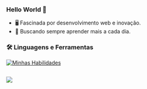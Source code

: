 ### Hello World 👋

- 🖥️ Fascinada por desenvolvimento web e inovação.
- 🚀 Buscando sempre aprender mais a cada dia.

### 🛠️ Linguagens e Ferramentas  
[![Minhas Habilidades](https://skillicons.dev/icons?i=html,css,java,spring,mysql,figma,py,
)](https://skillicons.dev)
          
##

<div>
  <a href="https://www.linkedin.com/in/eduarda-fonseca-3a0b44234/" target="_blank"><img src="https://img.shields.io/badge/-LinkedIn-%230077B5?style=for-the-badge&logo=linkedin&logoColor=white" target="_blank"></a>
</div>

